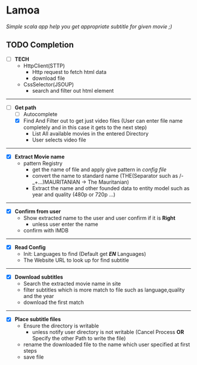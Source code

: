 # Lamoa
*Simple scala app help you get appropriate subtitle for given movie ;)*
## TODO Completion 
- [ ] **TECH**
    - HttpClient(STTP)
        - Http request to fetch html data
        - download file
    - CssSelector(JSOUP)
        - search and filter out html element 
---
- [ ] **Get path**
    - [ ] Autocomplete 
    - [X] Find And Filter out to get just video files (User can enter file name completely and in this case it gets to the next step)
        - List All available movies in the entered Directory
        - User selects video file  
---
- [x] **Extract Movie name**
    - pattern Registry
        - get the name of file and apply give pattern in *config file*
        - convert the name to standard name (THE(Separator such as /-_+...)MAURITANIAN -> The Mauritanian)        
        - Extract the name and other founded data to entity model such as year and quality (480p or 720p ...)
---
- [x] **Confirm from user**
    - Show extracted name to the user and user confirm if it is **Right**
        - unless user enter the name
    - confirm with IMDB
---
- [x] **Read Config**
    - Init: Languages to find (Default get ***EN*** Languages)
    - The Website URL to look up for find subtitle
---
- [x] **Download subtitles**
    - Search the extracted movie name in site
    - filter subtitles which is more match to file such as language,quality and the year
    -  download the first match
---
- [x] **Place subtitle files** 
    - Ensure the directory is writable
        - unless notify user directory is not writable (Cancel Process **OR** Specify the other Path to write the file)
    - rename the downloaded file to the name which user specified at first steps
    - save file
